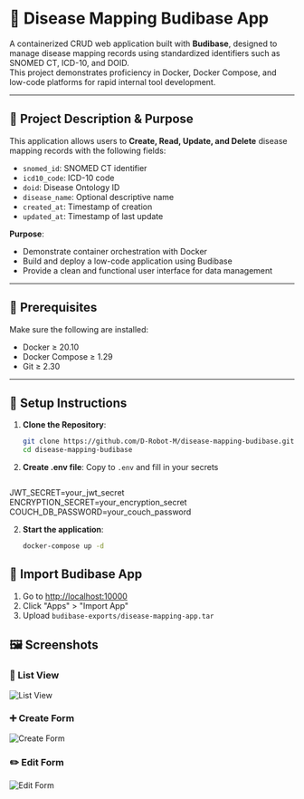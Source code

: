 # 🦠 Disease Mapping Budibase App

A containerized CRUD web application built with **Budibase**, designed to manage disease mapping records using standardized identifiers such as SNOMED CT, ICD-10, and DOID.  
This project demonstrates proficiency in Docker, Docker Compose, and low-code platforms for rapid internal tool development.

---

## 📌 Project Description & Purpose

This application allows users to **Create, Read, Update, and Delete** disease mapping records with the following fields:

- `snomed_id`: SNOMED CT identifier
- `icd10_code`: ICD-10 code
- `doid`: Disease Ontology ID
- `disease_name`: Optional descriptive name
- `created_at`: Timestamp of creation
- `updated_at`: Timestamp of last update

**Purpose**:
- Demonstrate container orchestration with Docker
- Build and deploy a low-code application using Budibase
- Provide a clean and functional user interface for data management

---

## 🧰 Prerequisites

Make sure the following are installed:

- Docker ≥ 20.10  
- Docker Compose ≥ 1.29
- Git ≥ 2.30

---

## 🚀 Setup Instructions

1. **Clone the Repository**:
   ```bash
   git clone https://github.com/D-Robot-M/disease-mapping-budibase.git
   cd disease-mapping-budibase
2. **Create .env file**:
Copy to `.env` and fill in your secrets
   ```bash
JWT_SECRET=your_jwt_secret
ENCRYPTION_SECRET=your_encryption_secret
COUCH_DB_PASSWORD=your_couch_password

2. **Start the application**:
   ```bash
   docker-compose up -d

## 🧩 Import Budibase App

1. Go to [http://localhost:10000](http://localhost:10000)
2. Click "Apps" > "Import App"
3. Upload `budibase-exports/disease-mapping-app.tar`

## 🖼️ Screenshots

### 📝 List View
![List View](screenshots/list-view.png)

### ➕ Create Form
![Create Form](screenshots/create-form.png)

### ✏️ Edit Form
![Edit Form](screenshots/edit-form.png)